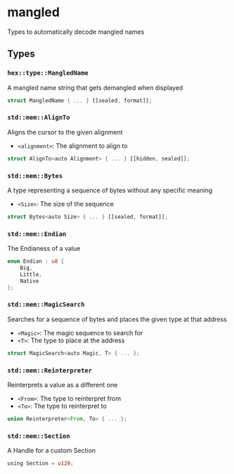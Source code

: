 # mangled
Types to automatically decode mangled names


## Types

### `hex::type::MangledName`

A mangled name string that gets demangled when displayed

```rust
struct MangledName { ... } [[sealed, format]];
```
### `std::mem::AlignTo`

Aligns the cursor to the given alignment
- `<alignment>`: The alignment to align to

```rust
struct AlignTo<auto Alignment> { ... } [[hidden, sealed]];
```
### `std::mem::Bytes`

A type representing a sequence of bytes without any specific meaning
- `<Size>`: The size of the sequence

```rust
struct Bytes<auto Size> { ... } [[sealed, format]];
```
### `std::mem::Endian`

The Endianess of a value

```rust
enum Endian : u8 {
    Big,
    Little,
    Native
};
```
### `std::mem::MagicSearch`

Searches for a sequence of bytes and places the given type at that address
- `<Magic>`: The magic sequence to search for
- `<T>`: The type to place at the address

```rust
struct MagicSearch<auto Magic, T> { ... };
```
### `std::mem::Reinterpreter`

Reinterprets a value as a different one
- `<From>`: The type to reinterpret from
- `<To>`: The type to reinterpret to

```rust
union Reinterpreter<From, To> { ... };
```
### `std::mem::Section`

A Handle for a custom Section

```rust
using Section = u128;
```
